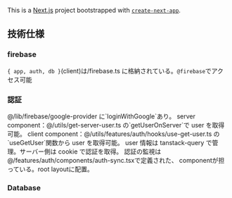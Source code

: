 This is a [Next.js](https://nextjs.org) project bootstrapped with [`create-next-app`](https://nextjs.org/docs/app/api-reference/cli/create-next-app).

## 技術仕様

### firebase

`{ app, auth, db }`(client)は/firebase.ts に格納されている。`@firebase`でアクセス可能

### 認証

<p>@/lib/firebase/google-provider に`loginWithGoogle`あり。
server component：@/utils/get-server-user.ts の`getUserOnServer`で user を取得可能。
client component：@/utils/features/auth/hooks/use-get-user.ts の`useGetUser`関数から user を取得可能。
user 情報は tanstack-query で管理。サーバー側は cookie で認証を取得。
認証の監視は@/features/auth/components/auth-sync.tsxで定義された、<AuthSync /> componentが担っている。root layoutに配置。</p>

### Database
